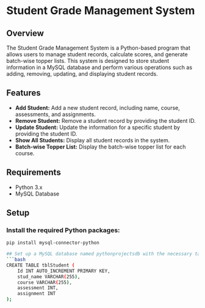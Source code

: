 # Student Grade Management System

## Overview
The Student Grade Management System is a Python-based program that allows users to manage student records, calculate scores, and generate batch-wise topper lists. This system is designed to store student information in a MySQL database and perform various operations such as adding, removing, updating, and displaying student records.

## Features
- **Add Student:** Add a new student record, including name, course, assessments, and assignments.
- **Remove Student:** Remove a student record by providing the student ID.
- **Update Student:** Update the information for a specific student by providing the student ID.
- **Show All Students:** Display all student records in the system.
- **Batch-wise Topper List:** Display the batch-wise topper list for each course.

## Requirements
- Python 3.x
- MySQL Database

## Setup

### Install the required Python packages:
```bash 
pip install mysql-connector-python

## Set up a MySQL database named pythonprojectsdb with the necessary table. You can use the following SQL query to create the table
```bash
CREATE TABLE tblStudent (
    Id INT AUTO_INCREMENT PRIMARY KEY,
    stud_name VARCHAR(255),
    course VARCHAR(255),
    assessment INT,
    assignment INT
);
